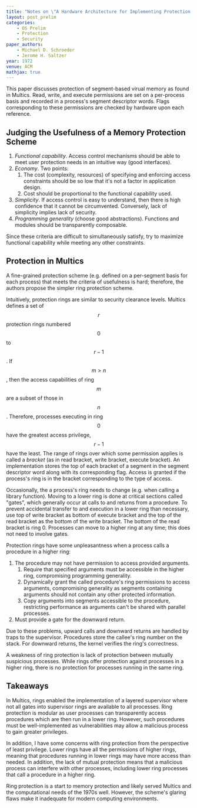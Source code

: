 ```yaml
---
title: "Notes on \"A Hardware Architecture for Implementing Protection Rings\""
layout: post_prelim
categories:
    - OS Prelim
    - Protection
    - Security
paper_authors:
    - Michael D. Schroeder
    - Jerome H. Saltzer
year: 1972
venue: ACM
mathjax: true
---
```


This paper discusses protection of segment-based virual memory as found in Multics.
Read, write, and execute permissions are set on a per-process basis and recorded in a process's segment descriptor words.
Flags corresponding to these permissions are checked by hardware upon each reference.

## Judging the Usefulness of a Memory Protection Scheme

1. *Functional capability*. Access control mechanisms should be able to meet user protection needs in an intuitive way (good interfaces).
2. *Economy*. Two points:
   1. The cost (complexity, resources) of specifying and enforcing access constraints should be so low that it's not a factor in application design.
   2. Cost should be proportional to the functional capability used.
3. *Simplicity*. If access control is easy to understand, then there is high confidence that it cannot be circumvented. Conversely, lack of simplicity implies lack of security.
4. *Programming generality* (choose good abstractions). Functions and modules should be transparently composable.

Since these criteria are difficult to simultaneously satisfy, try to maximize functional capability while meeting any other constraints.

## Protection in Multics

A fine-grained protection scheme (e.g. defined on a per-segment basis for each process) that meets the criteria of usefulness is hard; therefore, the authors propose the simpler ring protection scheme.

Intuitively, protection rings are similar to security clearance levels.
Multics defines a set of $$r$$ protection rings numbered $$0$$ to $$r - 1$$.
If $$m > n$$, then the access capabilities of ring $$m$$ are a subset of those in $$n$$.
Therefore, processes executing in ring $$0$$ have the greatest access privilege, $$r-1$$ have the least.
The range of rings over which some permission applies is called a *bracket* (as in read bracket, write bracket, execute bracket).
An implementation stores the top of each bracket of a segment in the segment descriptor word along with its corresponding flag.
Access is granted if the process's ring is in the bracket corresponding to the type of access.

Occasionally, the a process's ring needs to change (e.g. when calling a library function).
Moving to a lower ring is done at critical sections called "gates", which generally occur at calls to and returns from a procedure.
To prevent accidental transfer to and execution in a lower ring than necessary, use top of write bracket as bottom of execute bracket and the top of the read bracket as the bottom of the write bracket. The bottom of the read bracket is ring 0.
Processes can move to a higher ring at any time; this does not need to involve gates.

Protection rings have some unpleasantness when a process calls a procedure in a higher ring:

1. The procedure may not have permission to access provided arguments.
   1. Require that specified arguments must be accessible in the higher ring, compromising programming generality.
   2. Dynamically grant the called procedure's ring permissions to access arguments, compromising generality as segments containing arguments should not contain any other protected information.
   3. Copy arguments into segments accessible to the procedure, restricting performance as arguments can't be shared with parallel processes.
2. Must provide a gate for the downward return.

Due to these problems, upward calls and downward returns are handled by traps to the supervisor.
Procedures store the callee's ring number on the stack.
For downward returns, the kernel verifies the ring's correctness.

A weakness of ring protection is lack of protection between mutually suspicious processes.
While rings offer protection against processes in a higher ring, there is no protection for processes running in the same ring.

## Takeaways

In Multics, rings enabled the implementation of a layered supervisor where not all gates into supervisor rings are available to all processes.
Ring protection is modular as user processes can transparently access procedures which are then run in a lower ring.
However, such procedures must be well-implemented as vulnerabilities may allow a malicious process to gain greater privileges.

In addition, I have some concerns with ring protection from the perspective of least privilege.
Lower rings have all the permissions of higher rings, meaning that procedures running in lower rings may have more access than needed.
In addition, the lack of mutual protection means that a malicious process can interfere with other processes, including lower ring processes that call a procedure in a higher ring.

Ring protection is a start to memory protection and likely served Multics and the computational needs of the 1970s well.
However, the scheme's glaring flaws make it inadequate for modern computing environments.
